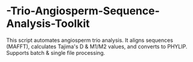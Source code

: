 # -Trio-Angiosperm-Sequence-Analysis-Toolkit
This script automates angiosperm trio analysis. It aligns sequences (MAFFT), calculates Tajima's D &amp; M1/M2 values, and converts to PHYLIP. Supports batch &amp; single file processing.
